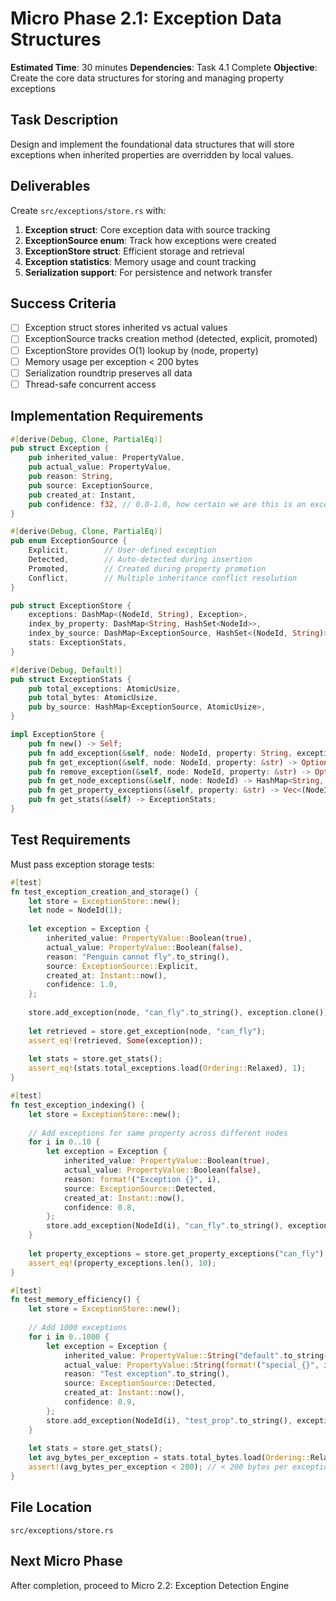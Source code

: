 # Micro Phase 2.1: Exception Data Structures

**Estimated Time**: 30 minutes
**Dependencies**: Task 4.1 Complete
**Objective**: Create the core data structures for storing and managing property exceptions

## Task Description

Design and implement the foundational data structures that will store exceptions when inherited properties are overridden by local values.

## Deliverables

Create `src/exceptions/store.rs` with:

1. **Exception struct**: Core exception data with source tracking
2. **ExceptionSource enum**: Track how exceptions were created
3. **ExceptionStore struct**: Efficient storage and retrieval
4. **Exception statistics**: Memory usage and count tracking
5. **Serialization support**: For persistence and network transfer

## Success Criteria

- [ ] Exception struct stores inherited vs actual values
- [ ] ExceptionSource tracks creation method (detected, explicit, promoted)
- [ ] ExceptionStore provides O(1) lookup by (node, property)
- [ ] Memory usage per exception < 200 bytes
- [ ] Serialization roundtrip preserves all data
- [ ] Thread-safe concurrent access

## Implementation Requirements

```rust
#[derive(Debug, Clone, PartialEq)]
pub struct Exception {
    pub inherited_value: PropertyValue,
    pub actual_value: PropertyValue,
    pub reason: String,
    pub source: ExceptionSource,
    pub created_at: Instant,
    pub confidence: f32, // 0.0-1.0, how certain we are this is an exception
}

#[derive(Debug, Clone, PartialEq)]
pub enum ExceptionSource {
    Explicit,        // User-defined exception
    Detected,        // Auto-detected during insertion
    Promoted,        // Created during property promotion
    Conflict,        // Multiple inheritance conflict resolution
}

pub struct ExceptionStore {
    exceptions: DashMap<(NodeId, String), Exception>,
    index_by_property: DashMap<String, HashSet<NodeId>>,
    index_by_source: DashMap<ExceptionSource, HashSet<(NodeId, String)>>,
    stats: ExceptionStats,
}

#[derive(Debug, Default)]
pub struct ExceptionStats {
    pub total_exceptions: AtomicUsize,
    pub total_bytes: AtomicUsize,
    pub by_source: HashMap<ExceptionSource, AtomicUsize>,
}

impl ExceptionStore {
    pub fn new() -> Self;
    pub fn add_exception(&self, node: NodeId, property: String, exception: Exception);
    pub fn get_exception(&self, node: NodeId, property: &str) -> Option<Exception>;
    pub fn remove_exception(&self, node: NodeId, property: &str) -> Option<Exception>;
    pub fn get_node_exceptions(&self, node: NodeId) -> HashMap<String, Exception>;
    pub fn get_property_exceptions(&self, property: &str) -> Vec<(NodeId, Exception)>;
    pub fn get_stats(&self) -> ExceptionStats;
}
```

## Test Requirements

Must pass exception storage tests:
```rust
#[test]
fn test_exception_creation_and_storage() {
    let store = ExceptionStore::new();
    let node = NodeId(1);
    
    let exception = Exception {
        inherited_value: PropertyValue::Boolean(true),
        actual_value: PropertyValue::Boolean(false),
        reason: "Penguin cannot fly".to_string(),
        source: ExceptionSource::Explicit,
        created_at: Instant::now(),
        confidence: 1.0,
    };
    
    store.add_exception(node, "can_fly".to_string(), exception.clone());
    
    let retrieved = store.get_exception(node, "can_fly");
    assert_eq!(retrieved, Some(exception));
    
    let stats = store.get_stats();
    assert_eq!(stats.total_exceptions.load(Ordering::Relaxed), 1);
}

#[test]
fn test_exception_indexing() {
    let store = ExceptionStore::new();
    
    // Add exceptions for same property across different nodes
    for i in 0..10 {
        let exception = Exception {
            inherited_value: PropertyValue::Boolean(true),
            actual_value: PropertyValue::Boolean(false),
            reason: format!("Exception {}", i),
            source: ExceptionSource::Detected,
            created_at: Instant::now(),
            confidence: 0.8,
        };
        store.add_exception(NodeId(i), "can_fly".to_string(), exception);
    }
    
    let property_exceptions = store.get_property_exceptions("can_fly");
    assert_eq!(property_exceptions.len(), 10);
}

#[test]
fn test_memory_efficiency() {
    let store = ExceptionStore::new();
    
    // Add 1000 exceptions
    for i in 0..1000 {
        let exception = Exception {
            inherited_value: PropertyValue::String("default".to_string()),
            actual_value: PropertyValue::String(format!("special_{}", i)),
            reason: "Test exception".to_string(),
            source: ExceptionSource::Detected,
            created_at: Instant::now(),
            confidence: 0.9,
        };
        store.add_exception(NodeId(i), "test_prop".to_string(), exception);
    }
    
    let stats = store.get_stats();
    let avg_bytes_per_exception = stats.total_bytes.load(Ordering::Relaxed) / 1000;
    assert!(avg_bytes_per_exception < 200); // < 200 bytes per exception
}
```

## File Location
`src/exceptions/store.rs`

## Next Micro Phase
After completion, proceed to Micro 2.2: Exception Detection Engine